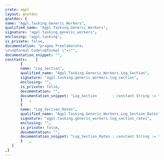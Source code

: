```yaml
---
crate: agpl
layout: gnatdoc
gnatdoc: {
name: "Agpl.Tasking.Generic_Workers",
qualified_name: "Agpl.Tasking.Generic_Workers",
signature: "agpl.tasking.generic_workers",
enclosing: "agpl.tasking",
is_private: false,
documentation: "pragma Preelaborate;\n\n@formal Code\n@formal \"=\"",
documentation_snippet: "",
constants:    [
       {
       name: "Log_Section",
       qualified_name: "Agpl.Tasking.Generic_Workers.Log_Section",
       signature: "agpl.tasking.generic_workers.log_section",
       enclosing: "",
       is_private: false,
       documentation: "",
       documentation_snippet: "Log_Section       : constant String := \"agpl.tasking.workers\";",
       }   ,
       {
       name: "Log_Section_Rates",
       qualified_name: "Agpl.Tasking.Generic_Workers.Log_Section_Rates",
       signature: "agpl.tasking.generic_workers.log_section_rates",
       enclosing: "",
       is_private: false,
       documentation: "",
       documentation_snippet: "Log_Section_Rates : constant String := \"agpl.tasking.workers.rates\";",
       }   ,
   ]
,}
---
```


